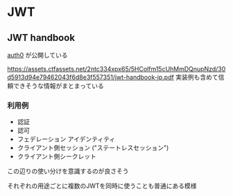# JWT
## JWT handbook
[auth0](https://auth0.com/resources/ebooks/jp-jwt-handbook) が公開している

https://assets.ctfassets.net/2ntc334xpx65/5HColfm15cUhMmDQnupNzd/30d5913d94e79462043f6d8e3f557351/jwt-handbook-jp.pdf
実装例も含めて信頼できそうな情報がまとまっている



### 利用例
- 認証 
- 認可
- フェデレーション アイデンティティ
- クライアント側セッション ("ステートレスセッション")
- クライアント側シークレット

この辺りの使い分けを意識するのが良さそう

それぞれの用途ごとに複数のJWTを同時に使うことも普通にある模様
<!--stackedit_data:
eyJoaXN0b3J5IjpbLTM5NzY4MzMxMF19
-->